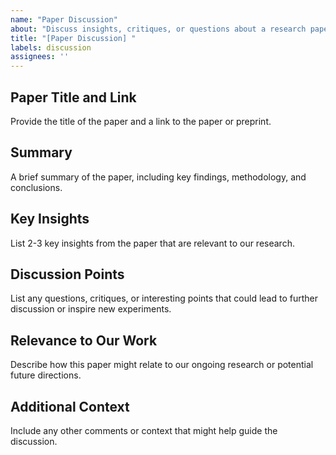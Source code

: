```yaml
---
name: "Paper Discussion"
about: "Discuss insights, critiques, or questions about a research paper"
title: "[Paper Discussion] "
labels: discussion
assignees: ''
---
```


## Paper Title and Link
Provide the title of the paper and a link to the paper or preprint.

## Summary
A brief summary of the paper, including key findings, methodology, and conclusions.

## Key Insights
List 2-3 key insights from the paper that are relevant to our research.

## Discussion Points
List any questions, critiques, or interesting points that could lead to further discussion or inspire new experiments.

## Relevance to Our Work
Describe how this paper might relate to our ongoing research or potential future directions.

## Additional Context
Include any other comments or context that might help guide the discussion.
